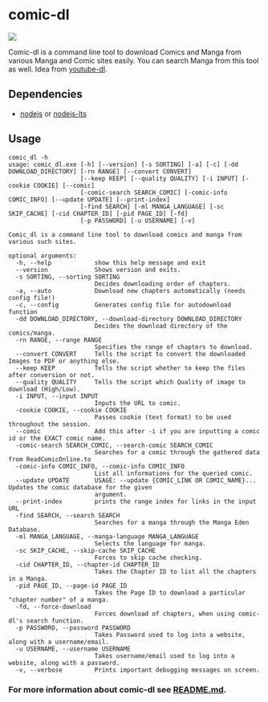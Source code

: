 

# comic-dl

![](https://cdn.jsdelivr.net/gh/jakublevy/chocopkgs/icons/comic-dl.png)

Comic-dl is a command line tool to download Comics and Manga from various Manga and Comic sites easily. You can search Manga from this tool as well. Idea from [youtube-dl](https://community.chocolatey.org/packages/youtube-dl).

## Dependencies
* [nodejs](https://community.chocolatey.org/packages/nodejs) or [nodejs-lts](https://community.chocolatey.org/packages/nodejs-lts)

## Usage
```
comic_dl -h
usage: comic_dl.exe [-h] [--version] [-s SORTING] [-a] [-c] [-dd DOWNLOAD_DIRECTORY] [-rn RANGE] [--convert CONVERT]
                    [--keep KEEP] [--quality QUALITY] [-i INPUT] [-cookie COOKIE] [--comic]
                    [-comic-search SEARCH_COMIC] [-comic-info COMIC_INFO] [--update UPDATE] [--print-index]
                    [-find SEARCH] [-ml MANGA_LANGUAGE] [-sc SKIP_CACHE] [-cid CHAPTER_ID] [-pid PAGE_ID] [-fd]
                    [-p PASSWORD] [-u USERNAME] [-v]

Comic_dl is a command line tool to download comics and manga from various such sites.

optional arguments:
  -h, --help            show this help message and exit
  --version             Shows version and exits.
  -s SORTING, --sorting SORTING
                        Decides downloading order of chapters.
  -a, --auto            Download new chapters automatically (needs config file!)
  -c, --config          Generates config file for autodownload function
  -dd DOWNLOAD_DIRECTORY, --download-directory DOWNLOAD_DIRECTORY
                        Decides the download directory of the comics/manga.
  -rn RANGE, --range RANGE
                        Specifies the range of chapters to download.
  --convert CONVERT     Tells the script to convert the downloaded Images to PDF or anything else.
  --keep KEEP           Tells the script whether to keep the files after conversion or not.
  --quality QUALITY     Tells the script which Quality of image to download (High/Low).
  -i INPUT, --input INPUT
                        Inputs the URL to comic.
  -cookie COOKIE, --cookie COOKIE
                        Passes cookie (text format) to be used throughout the session.
  --comic               Add this after -i if you are inputting a comic id or the EXACT comic name.
  -comic-search SEARCH_COMIC, --search-comic SEARCH_COMIC
                        Searches for a comic through the gathered data from ReadComicOnline.to
  -comic-info COMIC_INFO, --comic-info COMIC_INFO
                        List all informations for the queried comic.
  --update UPDATE       USAGE: --update {COMIC_LINK OR COMIC_NAME}... Updates the comic database for the given
                        argument.
  --print-index         prints the range index for links in the input URL
  -find SEARCH, --search SEARCH
                        Searches for a manga through the Manga Eden Database.
  -ml MANGA_LANGUAGE, --manga-language MANGA_LANGUAGE
                        Selects the language for manga.
  -sc SKIP_CACHE, --skip-cache SKIP_CACHE
                        Forces to skip cache checking.
  -cid CHAPTER_ID, --chapter-id CHAPTER_ID
                        Takes the Chapter ID to list all the chapters in a Manga.
  -pid PAGE_ID, --page-id PAGE_ID
                        Takes the Page ID to download a particular "chapter number" of a manga.
  -fd, --force-download
                        Forces download of chapters, when using comic-dl's search function.
  -p PASSWORD, --password PASSWORD
                        Takes Password used to log into a website, along with a username/email.
  -u USERNAME, --username USERNAME
                        Takes username/email used to log into a website, along with a password.
  -v, --verbose         Prints important debugging messages on screen.
```
### For more information about comic-dl see [README.md](https://github.com/Xonshiz/comic-dl/blob/master/ReadMe.md).